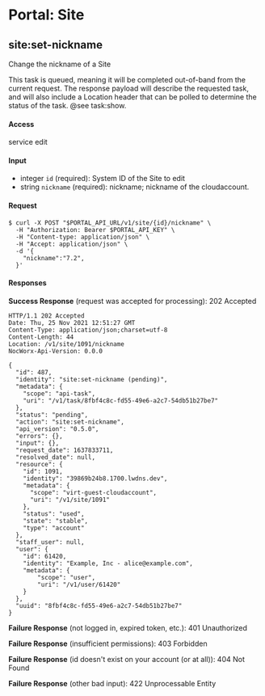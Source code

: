 # Portal: Site

## site:set-nickname
Change the nickname of a Site

This task is queued, meaning it will be completed out-of-band from the current request. The response payload will describe the requested task, and will also include a Location header that can be polled to determine the status of the task. @see task:show.

#### Access
service edit

#### Input
- integer `id` (required): System ID of the Site to edit
- string `nickname` (required): nickname; nickname of the cloudaccount.

#### Request
```
$ curl -X POST "$PORTAL_API_URL/v1/site/{id}/nickname" \
  -H "Authorization: Bearer $PORTAL_API_KEY" \
  -H "Content-type: application/json" \
  -H "Accept: application/json" \
  -d '{
    "nickname":"7.2",
  }'
```

#### Responses
**Success Response** (request was accepted for processing): 202 Accepted
```
HTTP/1.1 202 Accepted
Date: Thu, 25 Nov 2021 12:51:27 GMT
Content-Type: application/json;charset=utf-8
Content-Length: 44
Location: /v1/site/1091/nickname
NocWorx-Api-Version: 0.0.0

{
  "id": 487,
  "identity": "site:set-nickname (pending)",
  "metadata": {
    "scope": "api-task",
    "uri": "/v1/task/8fbf4c8c-fd55-49e6-a2c7-54db51b27be7"
  },
  "status": "pending",
  "action": "site:set-nickname",
  "api_version": "0.5.0",
  "errors": {},
  "input": {},
  "request_date": 1637833711,
  "resolved_date": null,
  "resource": {
    "id": 1091,
    "identity": "39869b24b8.1700.lwdns.dev",
    "metadata": {
      "scope": "virt-guest-cloudaccount",
      "uri": "/v1/site/1091"
    },
    "status": "used",
    "state": "stable",
    "type": "account"
  },
  "staff_user": null,
  "user": {
    "id": 61420,
    "identity": "Example, Inc - alice@example.com",
    "metadata": {
        "scope": "user",
        "uri": "/v1/user/61420"
    }
  },
  "uuid": "8fbf4c8c-fd55-49e6-a2c7-54db51b27be7"
}
```

**Failure Response** (not logged in, expired token, etc.): 401 Unauthorized

**Failure Response** (insufficient permissions): 403 Forbidden

**Failure Response** (id doesn't exist on your account (or at all)): 404 Not Found

**Failure Response** (other bad input): 422 Unprocessable Entity
